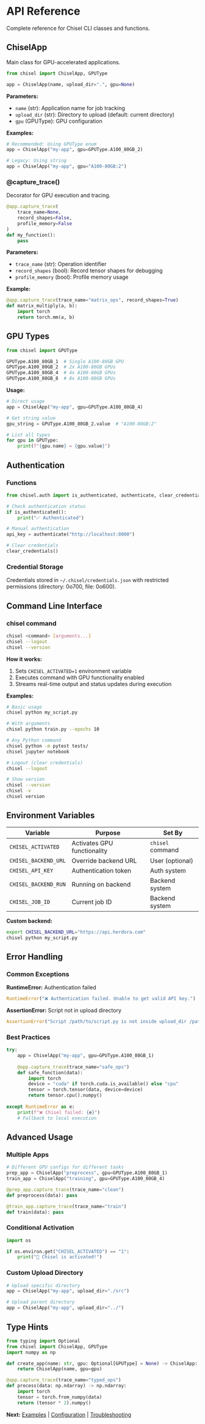 # API Reference

Complete reference for Chisel CLI classes and functions.

## ChiselApp

Main class for GPU-accelerated applications.

```python
from chisel import ChiselApp, GPUType

app = ChiselApp(name, upload_dir=".", gpu=None)
```

**Parameters:**
- `name` (str): Application name for job tracking
- `upload_dir` (str): Directory to upload (default: current directory)
- `gpu` (GPUType): GPU configuration

**Examples:**
```python
# Recommended: Using GPUType enum
app = ChiselApp("my-app", gpu=GPUType.A100_80GB_2)

# Legacy: Using string
app = ChiselApp("my-app", gpu="A100-80GB:2")
```

### @capture_trace()

Decorator for GPU execution and tracing.

```python
@app.capture_trace(
    trace_name=None,
    record_shapes=False,
    profile_memory=False
)
def my_function():
    pass
```

**Parameters:**
- `trace_name` (str): Operation identifier
- `record_shapes` (bool): Record tensor shapes for debugging
- `profile_memory` (bool): Profile memory usage

**Example:**
```python
@app.capture_trace(trace_name="matrix_ops", record_shapes=True)
def matrix_multiply(a, b):
    import torch
    return torch.mm(a, b)
```

## GPU Types

```python
from chisel import GPUType

GPUType.A100_80GB_1  # Single A100-80GB GPU
GPUType.A100_80GB_2  # 2x A100-80GB GPUs
GPUType.A100_80GB_4  # 4x A100-80GB GPUs  
GPUType.A100_80GB_8  # 8x A100-80GB GPUs
```

**Usage:**
```python
# Direct usage
app = ChiselApp("my-app", gpu=GPUType.A100_80GB_4)

# Get string value
gpu_string = GPUType.A100_80GB_2.value  # "A100-80GB:2"

# List all types
for gpu in GPUType:
    print(f"{gpu.name} = {gpu.value}")
```

## Authentication

### Functions

```python
from chisel.auth import is_authenticated, authenticate, clear_credentials

# Check authentication status
if is_authenticated():
    print("✅ Authenticated")

# Manual authentication
api_key = authenticate("http://localhost:8000")

# Clear credentials
clear_credentials()
```

### Credential Storage

Credentials stored in `~/.chisel/credentials.json` with restricted permissions (directory: 0o700, file: 0o600).

## Command Line Interface

### chisel command

```bash
chisel <command> [arguments...]
chisel --logout
chisel --version
```

**How it works:**
1. Sets `CHISEL_ACTIVATED=1` environment variable
2. Executes command with GPU functionality enabled
3. Streams real-time output and status updates during execution

**Examples:**
```bash
# Basic usage
chisel python my_script.py

# With arguments
chisel python train.py --epochs 10

# Any Python command
chisel python -m pytest tests/
chisel jupyter notebook

# Logout (clear credentials)
chisel --logout

# Show version
chisel --version
chisel -v
chisel version
```

## Environment Variables

| Variable             | Purpose                     | Set By           |
| -------------------- | --------------------------- | ---------------- |
| `CHISEL_ACTIVATED`   | Activates GPU functionality | `chisel` command |
| `CHISEL_BACKEND_URL` | Override backend URL        | User (optional)  |
| `CHISEL_API_KEY`     | Authentication token        | Auth system      |
| `CHISEL_BACKEND_RUN` | Running on backend          | Backend system   |
| `CHISEL_JOB_ID`      | Current job ID              | Backend system   |

**Custom backend:**
```bash
export CHISEL_BACKEND_URL="https://api.herdora.com"
chisel python my_script.py
```

## Error Handling

### Common Exceptions

**RuntimeError:** Authentication failed
```python
RuntimeError("❌ Authentication failed. Unable to get valid API key.")
```

**AssertionError:** Script not in upload directory
```python
AssertionError("Script /path/to/script.py is not inside upload_dir /path/to/upload")
```

### Best Practices

```python
try:
    app = ChiselApp("my-app", gpu=GPUType.A100_80GB_1)
    
    @app.capture_trace(trace_name="safe_ops")
    def safe_function(data):
        import torch
        device = "cuda" if torch.cuda.is_available() else "cpu"
        tensor = torch.tensor(data, device=device)
        return tensor.cpu().numpy()
        
except RuntimeError as e:
    print(f"❌ Chisel failed: {e}")
    # Fallback to local execution
```

## Advanced Usage

### Multiple Apps

```python
# Different GPU configs for different tasks
prep_app = ChiselApp("preprocess", gpu=GPUType.A100_80GB_1)
train_app = ChiselApp("training", gpu=GPUType.A100_80GB_4)

@prep_app.capture_trace(trace_name="clean")
def preprocess(data): pass

@train_app.capture_trace(trace_name="train")  
def train(data): pass
```

### Conditional Activation

```python
import os

if os.environ.get("CHISEL_ACTIVATED") == "1":
    print("🚀 Chisel is activated!")
```

### Custom Upload Directory

```python
# Upload specific directory
app = ChiselApp("my-app", upload_dir="./src")

# Upload parent directory  
app = ChiselApp("my-app", upload_dir="../")
```

## Type Hints

```python
from typing import Optional
from chisel import ChiselApp, GPUType
import numpy as np

def create_app(name: str, gpu: Optional[GPUType] = None) -> ChiselApp:
    return ChiselApp(name, gpu=gpu)

@app.capture_trace(trace_name="typed_ops")
def process(data: np.ndarray) -> np.ndarray:
    import torch
    tensor = torch.from_numpy(data)
    return (tensor * 2).numpy()
```

**Next:** [Examples](examples.md) | [Configuration](configuration.md) | [Troubleshooting](troubleshooting.md)